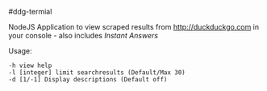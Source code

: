 #ddg-termial

NodeJS Application to view scraped results from http://duckduckgo.com in your console - also
includes *Instant Answers*

Usage:
```
-h view help
-l [integer] limit searchresults (Default/Max 30)
-d [1/-1] Display descriptions (Default off)
```

